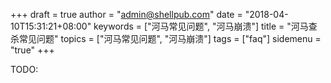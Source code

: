 +++
draft = true
author = "admin@shellpub.com"
date = "2018-04-10T15:31:21+08:00"
keywords = ["河马常见问题", "河马崩溃"]
title = "河马查杀常见问题"
topics = ["河马常见问题", "河马崩溃"]
tags = ["faq"]
sidemenu = "true"
+++

TODO: